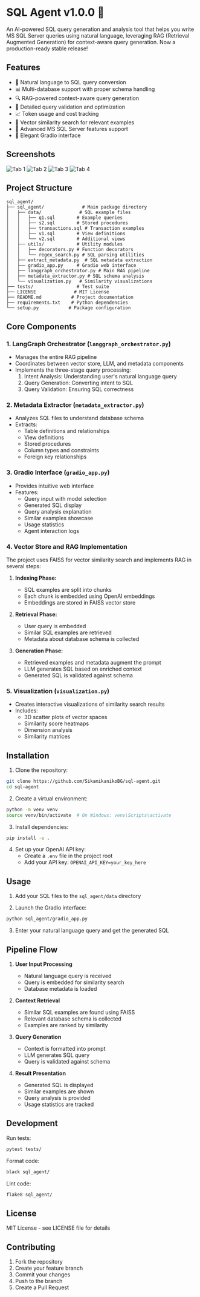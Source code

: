 # SQL Agent v1.0.0 🚀

An AI-powered SQL query generation and analysis tool that helps you write MS SQL Server queries using natural language, leveraging RAG (Retrieval Augmented Generation) for context-aware query generation. Now a production-ready stable release!

## Features

- 🤖 Natural language to SQL query conversion
- 📊 Multi-database support with proper schema handling
- 🔍 RAG-powered context-aware query generation
- 📝 Detailed query validation and optimization
- 📈 Token usage and cost tracking
- 🎯 Vector similarity search for relevant examples
- 🧠 Advanced MS SQL Server features support
- 🎨 Elegant Gradio interface

## Screenshots

![Tab 1](media/tab1.png)
![Tab 2](media/tab2.png)
![Tab 3](media/tab3.png)
![Tab 4](media/tab4.png)

## Project Structure

```
sql_agent/
├── sql_agent/              # Main package directory
│   ├── data/              # SQL example files
│   │   ├── q1.sql        # Example queries
│   │   ├── s2.sql        # Stored procedures
│   │   ├── transactions.sql # Transaction examples
│   │   ├── v1.sql        # View definitions
│   │   └── v2.sql        # Additional views
│   ├── utils/            # Utility modules
│   │   ├── decorators.py # Function decorators
│   │   └── regex_search.py # SQL parsing utilities
│   ├── extract_metadata.py  # SQL metadata extraction
│   ├── gradio_app.py     # Gradio web interface
│   ├── langgraph_orchestrator.py # Main RAG pipeline
│   ├── metadata_extractor.py # SQL schema analysis
│   └── visualization.py   # Similarity visualizations
├── tests/                # Test suite
├── LICENSE              # MIT License
├── README.md           # Project documentation
├── requirements.txt    # Python dependencies
└── setup.py           # Package configuration
```

## Core Components

### 1. LangGraph Orchestrator (`langgraph_orchestrator.py`)
- Manages the entire RAG pipeline
- Coordinates between vector store, LLM, and metadata components
- Implements the three-stage query processing:
  1. Intent Analysis: Understanding user's natural language query
  2. Query Generation: Converting intent to SQL
  3. Query Validation: Ensuring SQL correctness

### 2. Metadata Extractor (`metadata_extractor.py`)
- Analyzes SQL files to understand database schema
- Extracts:
  - Table definitions and relationships
  - View definitions
  - Stored procedures
  - Column types and constraints
  - Foreign key relationships

### 3. Gradio Interface (`gradio_app.py`)
- Provides intuitive web interface
- Features:
  - Query input with model selection
  - Generated SQL display
  - Query analysis explanation
  - Similar examples showcase
  - Usage statistics
  - Agent interaction logs

### 4. Vector Store and RAG Implementation
The project uses FAISS for vector similarity search and implements RAG in several steps:

1. **Indexing Phase:**
   - SQL examples are split into chunks
   - Each chunk is embedded using OpenAI embeddings
   - Embeddings are stored in FAISS vector store

2. **Retrieval Phase:**
   - User query is embedded
   - Similar SQL examples are retrieved
   - Metadata about database schema is collected

3. **Generation Phase:**
   - Retrieved examples and metadata augment the prompt
   - LLM generates SQL based on enriched context
   - Generated SQL is validated against schema

### 5. Visualization (`visualization.py`)
- Creates interactive visualizations of similarity search results
- Includes:
  - 3D scatter plots of vector spaces
  - Similarity score heatmaps
  - Dimension analysis
  - Similarity matrices

## Installation

1. Clone the repository:
```bash
git clone https://github.com/SikamikanikoBG/sql-agent.git
cd sql-agent
```

2. Create a virtual environment:
```bash
python -m venv venv
source venv/bin/activate  # On Windows: venv\Scripts\activate
```

3. Install dependencies:
```bash
pip install -e .
```

4. Set up your OpenAI API key:
   - Create a `.env` file in the project root
   - Add your API key: `OPENAI_API_KEY=your_key_here`

## Usage

1. Add your SQL files to the `sql_agent/data` directory

2. Launch the Gradio interface:
```bash
python sql_agent/gradio_app.py
```

3. Enter your natural language query and get the generated SQL

## Pipeline Flow

1. **User Input Processing**
   - Natural language query is received
   - Query is embedded for similarity search
   - Database metadata is loaded

2. **Context Retrieval**
   - Similar SQL examples are found using FAISS
   - Relevant database schema is collected
   - Examples are ranked by similarity

3. **Query Generation**
   - Context is formatted into prompt
   - LLM generates SQL query
   - Query is validated against schema

4. **Result Presentation**
   - Generated SQL is displayed
   - Similar examples are shown
   - Query analysis is provided
   - Usage statistics are tracked

## Development

Run tests:
```bash
pytest tests/
```

Format code:
```bash
black sql_agent/
```

Lint code:
```bash
flake8 sql_agent/
```

## License

MIT License - see LICENSE file for details

## Contributing

1. Fork the repository
2. Create your feature branch
3. Commit your changes
4. Push to the branch
5. Create a Pull Request
